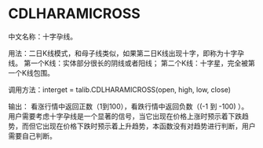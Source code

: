 # CDLHARAMICROSS
中文名称：十字孕线。

用法：二日K线模式，和母子线类似，如果第二日K线出现十字，即称为十字孕线。
第一个K线：实体部分很长的阴线或者阳线；
第二个K线：十字星，完全被第一个K线包围。

调用方法：interget = talib.CDLHARAMICROSS(open, high, low, close)

输出： 看涨行情中返回正数（1到100），看跌行情中返回负数（(-1 到 -100) ）。 
用户需要考虑十字孕线是一个显著的信号，当它出现在价格上涨时预示着下跌趋势，而但它出现在价格下跌时预示着上升趋势，本函数没有对趋势进行判断，用户需要自己判断。
